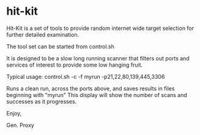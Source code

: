 # hit-kit

Hit-Kit is a set of tools to provide random internet wide target selection for further
detailed examination.

The tool set can be started from control.sh

It is designed to be a slow long running scanner that filters out ports and services of
interest to provide some low hanging fruit.

Typical usage:
	control.sh -c -f myrun -p21,22,80,139,445,3306 

Runs a clean run, across the ports above, and saves results in files beginning with "myrun"
This display will show the number of scans and successes as it progresses.

Enjoy,

Gen. Proxy
